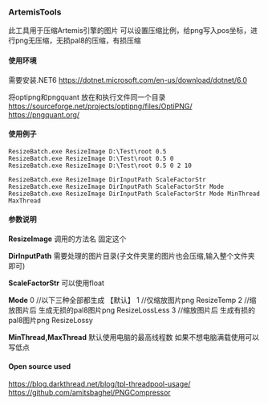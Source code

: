### ArtemisTools

此工具用于压缩Artemis引擎的图片
可以设置压缩比例，给png写入pos坐标，进行png无压缩，无损pal8的压缩，有损压缩

#### 使用环境

需要安装.NET6
https://dotnet.microsoft.com/en-us/download/dotnet/6.0

将optipng和pngquant 放在和执行文件同一个目录
https://sourceforge.net/projects/optipng/files/OptiPNG/
https://pngquant.org/


#### 使用例子

```
ResizeBatch.exe ResizeImage D:\Test\root 0.5
ResizeBatch.exe ResizeImage D:\Test\root 0.5 0
ResizeBatch.exe ResizeImage D:\Test\root 0.5 0 2 10
```

```
ResizeBatch.exe ResizeImage DirInputPath ScaleFactorStr
ResizeBatch.exe ResizeImage DirInputPath ScaleFactorStr Mode
ResizeBatch.exe ResizeImage DirInputPath ScaleFactorStr Mode MinThread MaxThread
```
#### 参数说明
**ResizeImage**
调用的方法名 固定这个

**DirInputPath**
需要处理的图片目录(子文件夹里的图片也会压缩,输入整个文件夹即可)

**ScaleFactorStr**
可以使用float

**Mode**
0 //以下三种全部都生成 【默认】
1 //仅缩放图片png ResizeTemp
2 //缩放图片后 生成无损的pal8图片png ResizeLossLess
3 //缩放图片后 生成有损的pal8图片png ResizeLossy

**MinThread,MaxThread**
默认使用电脑的最高线程数
如果不想电脑满载使用可以写低点



#### Open source used
https://blog.darkthread.net/blog/tpl-threadpool-usage/
https://github.com/amitsbaghel/PNGCompressor




